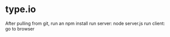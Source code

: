 # type.io

After pulling from git, run an npm install
run server: node server.js
run client: go to browser
